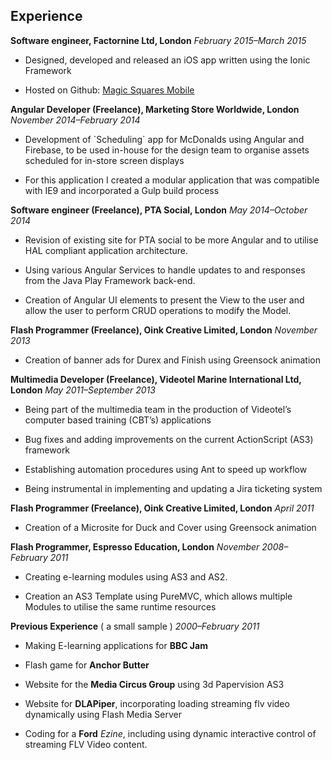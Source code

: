 ## Experience

**Software engineer, Factornine Ltd, London** _February 2015–March 2015_

- Designed, developed and released an iOS app written using the Ionic Framework

- Hosted on Github: [Magic Squares Mobile](https://github.com/russellf9/magic-squares-mobile)

**Angular Developer (Freelance), Marketing Store Worldwide, London** _November 2014–February 2014_

* Development of \`Scheduling\` app for McDonalds using Angular and Firebase, to be used in-house for the design team to
organise assets scheduled for in-store screen displays

- For this application I created a modular application that was compatible with IE9 and incorporated a Gulp build 
process

**Software engineer (Freelance), PTA Social, London** _May 2014–October 2014_

- Revision of existing site for PTA social to be more Angular and to utilise HAL compliant application architecture.

- Using various Angular Services to handle updates to and responses from the Java Play Framework back-end.

- Creation of Angular UI elements to present the View to the user and allow the user to perform CRUD operations to 
modify the Model.

**Flash Programmer (Freelance), Oink Creative Limited, London** _November 2013_

- Creation of banner ads for Durex and Finish using Greensock animation

**Multimedia Developer (Freelance), Videotel Marine International Ltd, London** _May 2011–September 2013_

- Being part of the multimedia team in the production of Videotel’s computer based training (CBT’s) applications

- Bug fixes and adding improvements on the current ActionScript (AS3) framework

- Establishing automation procedures using Ant to speed up workflow

- Being instrumental in implementing and updating a Jira ticketing system

**Flash Programmer (Freelance), Oink Creative Limited, London** _April 2011_

- Creation of a Microsite for Duck and Cover using Greensock animation

**Flash Programmer, Espresso Education, London** _November 2008–February 2011_

- Creating e-learning modules using AS3 and AS2.

- Creation an AS3 Template using PureMVC, which allows multiple Modules to utilise the same runtime resources

**Previous Experience** ( a small sample ) _2000–February 2011_

- Making E-learning applications for **BBC Jam**

- Flash game for **Anchor Butter**

- Website for the **Media Circus Group** using 3d Papervision AS3

- Website for **DLAPiper**, incorporating loading streaming flv video dynamically using Flash Media Server

- Coding for a **Ford** *Ezine*, including using dynamic interactive control of streaming FLV Video content.

